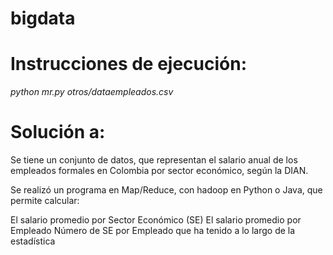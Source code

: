 # bigdata

# Instrucciones de ejecución:

*python mr.py otros/dataempleados.csv*

# Solución a:
Se tiene un conjunto de datos, que representan el salario anual de los empleados formales en Colombia por sector económico, según la DIAN.

Se realizó un programa en Map/Reduce, con hadoop en Python o Java, que permite calcular:

El salario promedio por Sector Económico (SE)
El salario promedio por Empleado
Número de SE por Empleado que ha tenido a lo largo de la estadística
